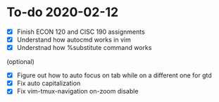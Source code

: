 # To-do 2020-02-12

  - [X] Finish ECON 120 and CISC 190 assignments
  - [X] Understand how autocmd works in vim
  - [X] Understnad how %substitute command works

  (optional)
  - [X] Figure out how to auto focus on tab while on a different one for gtd
  - [X] Fix auto capitalization
  - [X] Fix vim-tmux-navigation on-zoom disable
